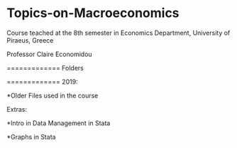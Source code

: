 # Topics-on-Macroeconomics
Course teached at the 8th semester in Economics Department, University of Piraeus, Greece

Professor Claire Economidou

=============
Folders

=============
2019: 

*Older Files used in the course

Extras: 

*Intro in Data Management in Stata 

*Graphs in Stata
